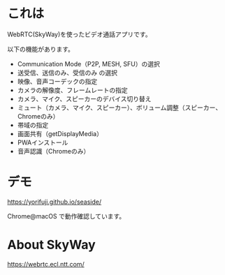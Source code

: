 # これは

WebRTC(SkyWay)を使ったビデオ通話アプリです。

以下の機能があります。

- Communication Mode（P2P, MESH, SFU）の選択
- 送受信、送信のみ、受信のみ の選択
- 映像、音声コーデックの指定
- カメラの解像度、フレームレートの指定
- カメラ、マイク、スピーカーのデバイス切り替え
- ミュート（カメラ、マイク、スピーカー）、ボリューム調整（スピーカー、Chromeのみ）
- 帯域の指定
- 画面共有（getDisplayMedia）
- PWAインストール
- 音声認識（Chromeのみ）

# デモ

https://yorifuji.github.io/seaside/

Chrome@macOS で動作確認しています。

# About SkyWay

https://webrtc.ecl.ntt.com/


